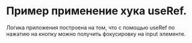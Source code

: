 # Пример применение хука useRef.

Логика приложения построена на том, что с помощью useRef по нажатию на кнопку можно получить фокусировку на input элементе. 

